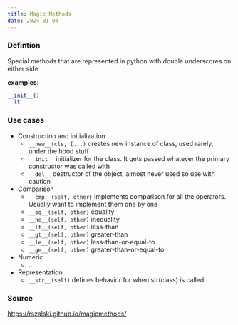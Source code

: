 ```yaml
---
title: Magic Methods
date: 2024-01-04
---
```

### Defintion
Special methods that are represented in python with double underscores on either side

**examples**:
```python
__init__()
__lt__
```

### Use cases
- Construction and initialization
	- `__new__(cls, [...)` creates new instance of class, used rarely, under the hood stuff
	- `__init__` initializer for the class. It gets passed whatever the primary constructor was called with
	- `__del__` destructor of the object, almost never used so use with caution
- Comparison
	- `__cmp__(self, other)` implements comparison for all the operators. Usually want to implement them one by one
	- `__eq__(self, other)` equality
	-  `__ne__(self, other)` inequality
	-   `__lt__(self, other)` less-than
	-  `__gt__(self, other)` greater-than
	-  `__le__(self, other)` less-than-or-equal-to
	-  `__ge__(self, other)` greater-than-or-equal-to
- Numeric
	- ...
- Representation
	- `__str__(self)` defines behavior for when str(class) is called

### Source
https://rszalski.github.io/magicmethods/